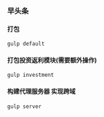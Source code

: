 ### 早头条

#### 打包
	gulp default
#### 打包投资返利模块(需要额外操作)
	gulp investment
#### 构建代理服务器 实现跨域
	gulp server
